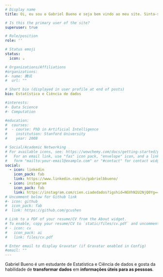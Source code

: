 ```yaml
---
# Display name
title: Oi, eu sou o Gabriel Bueno e seja bem vindo ao meu site. Sinta-se a vontade para entrar em contato comigo através das minhas redes sociais ficarei feliz em ajudar.

# Is this the primary user of the site?
superuser: true

# Role/position
role: ''

# Status emoji
status:
  icon: ☕️

# Organizations/Affiliations
#organizations:
#- name: 腾讯
#  url: ""

# Short bio (displayed in user profile at end of posts)
bio: Estatística e Ciência de dados

#interests:
#- Data Science
#- Computation

#education:
#  courses:
#  - course: PhD in Artificial Intelligence
#    institution: Stanford University
#    year: 2008

# Social/Academic Networking
# For available icons, see: https://wowchemy.com/docs/getting-started/page-builder/#icons
#   For an email link, use "fas" icon pack, "envelope" icon, and a link in the
#   form "mailto:your-email@example.com" or "#contact" for contact widget.
social:
  - icon: linkedin
    icon_pack: fab
    link: https://www.linkedin.com/in/gabrielbbueno/
  - icon: instagram
    icon_pack: fab
    link: https://instagram.com/cien.ciadedados?igshid=NGVhN2U2NjQ0Yg==
# Uncomment below for Github link
#- icon: github
#  icon_pack: fab
#  link: https://github.com/gcushen

# Link to a PDF of your resume/CV from the About widget.
# To enable, copy your resume/CV to `static/files/cv.pdf` and uncomment the lines below.
# - icon: cv
#   icon_pack: ai
#   link: files/cv.pdf

# Enter email to display Gravatar (if Gravatar enabled in Config)
#email: ""
---
```


 Gabriel Bueno é um estudante de Estatística e Ciência de dados e gosta da habilidade de **transformar dados** em **informações úteis para as pessoas**.
 

